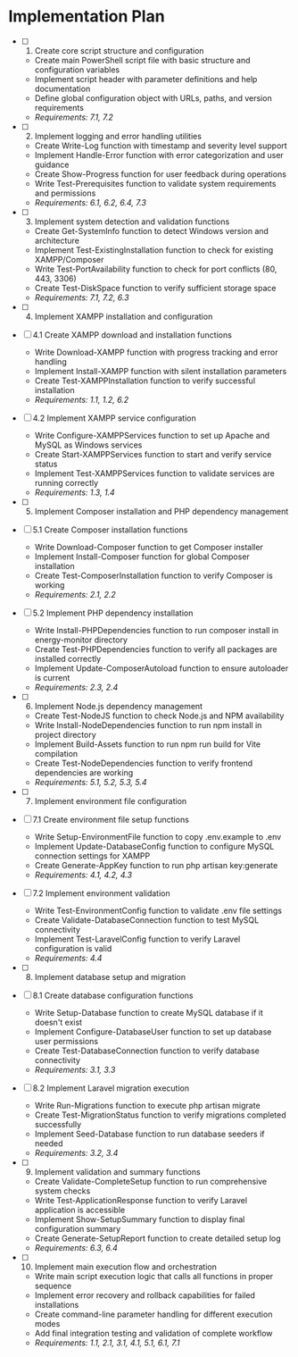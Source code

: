 # Implementation Plan

- [ ] 1. Create core script structure and configuration




  - Create main PowerShell script file with basic structure and configuration variables
  - Implement script header with parameter definitions and help documentation
  - Define global configuration object with URLs, paths, and version requirements
  - _Requirements: 7.1, 7.2_

- [ ] 2. Implement logging and error handling utilities
  - Create Write-Log function with timestamp and severity level support
  - Implement Handle-Error function with error categorization and user guidance
  - Create Show-Progress function for user feedback during operations
  - Write Test-Prerequisites function to validate system requirements and permissions
  - _Requirements: 6.1, 6.2, 6.4, 7.3_

- [ ] 3. Implement system detection and validation functions
  - Create Get-SystemInfo function to detect Windows version and architecture
  - Implement Test-ExistingInstallation function to check for existing XAMPP/Composer
  - Write Test-PortAvailability function to check for port conflicts (80, 443, 3306)
  - Create Test-DiskSpace function to verify sufficient storage space
  - _Requirements: 7.1, 7.2, 6.3_

- [ ] 4. Implement XAMPP installation and configuration
- [ ] 4.1 Create XAMPP download and installation functions
  - Write Download-XAMPP function with progress tracking and error handling
  - Implement Install-XAMPP function with silent installation parameters
  - Create Test-XAMPPInstallation function to verify successful installation
  - _Requirements: 1.1, 1.2, 6.2_

- [ ] 4.2 Implement XAMPP service configuration
  - Write Configure-XAMPPServices function to set up Apache and MySQL as Windows services
  - Create Start-XAMPPServices function to start and verify service status
  - Implement Test-XAMPPServices function to validate services are running correctly
  - _Requirements: 1.3, 1.4_

- [ ] 5. Implement Composer installation and PHP dependency management
- [ ] 5.1 Create Composer installation functions
  - Write Download-Composer function to get Composer installer
  - Implement Install-Composer function for global Composer installation
  - Create Test-ComposerInstallation function to verify Composer is working
  - _Requirements: 2.1, 2.2_

- [ ] 5.2 Implement PHP dependency installation
  - Write Install-PHPDependencies function to run composer install in energy-monitor directory
  - Create Test-PHPDependencies function to verify all packages are installed correctly
  - Implement Update-ComposerAutoload function to ensure autoloader is current
  - _Requirements: 2.3, 2.4_

- [ ] 6. Implement Node.js dependency management
  - Create Test-NodeJS function to check Node.js and NPM availability
  - Write Install-NodeDependencies function to run npm install in project directory
  - Implement Build-Assets function to run npm run build for Vite compilation
  - Create Test-NodeDependencies function to verify frontend dependencies are working
  - _Requirements: 5.1, 5.2, 5.3, 5.4_

- [ ] 7. Implement environment file configuration
- [ ] 7.1 Create environment file setup functions
  - Write Setup-EnvironmentFile function to copy .env.example to .env
  - Implement Update-DatabaseConfig function to configure MySQL connection settings for XAMPP
  - Create Generate-AppKey function to run php artisan key:generate
  - _Requirements: 4.1, 4.2, 4.3_

- [ ] 7.2 Implement environment validation
  - Write Test-EnvironmentConfig function to validate .env file settings
  - Create Validate-DatabaseConnection function to test MySQL connectivity
  - Implement Test-LaravelConfig function to verify Laravel configuration is valid
  - _Requirements: 4.4_

- [ ] 8. Implement database setup and migration
- [ ] 8.1 Create database configuration functions
  - Write Setup-Database function to create MySQL database if it doesn't exist
  - Implement Configure-DatabaseUser function to set up database user permissions
  - Create Test-DatabaseConnection function to verify database connectivity
  - _Requirements: 3.1, 3.3_

- [ ] 8.2 Implement Laravel migration execution
  - Write Run-Migrations function to execute php artisan migrate
  - Create Test-MigrationStatus function to verify migrations completed successfully
  - Implement Seed-Database function to run database seeders if needed
  - _Requirements: 3.2, 3.4_

- [ ] 9. Implement validation and summary functions
  - Create Validate-CompleteSetup function to run comprehensive system checks
  - Write Test-ApplicationResponse function to verify Laravel application is accessible
  - Implement Show-SetupSummary function to display final configuration summary
  - Create Generate-SetupReport function to create detailed setup log
  - _Requirements: 6.3, 6.4_

- [ ] 10. Implement main execution flow and orchestration
  - Write main script execution logic that calls all functions in proper sequence
  - Implement error recovery and rollback capabilities for failed installations
  - Create command-line parameter handling for different execution modes
  - Add final integration testing and validation of complete workflow
  - _Requirements: 1.1, 2.1, 3.1, 4.1, 5.1, 6.1, 7.1_